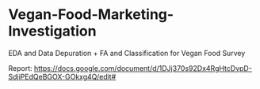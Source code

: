 # Vegan-Food-Marketing-Investigation
EDA and Data Depuration + FA and Classification for Vegan Food Survey

Report: https://docs.google.com/document/d/1DJj370s92Dx4RgHtcDvpD-SdjiPEdQeBGOX-GOkxg4Q/edit#
